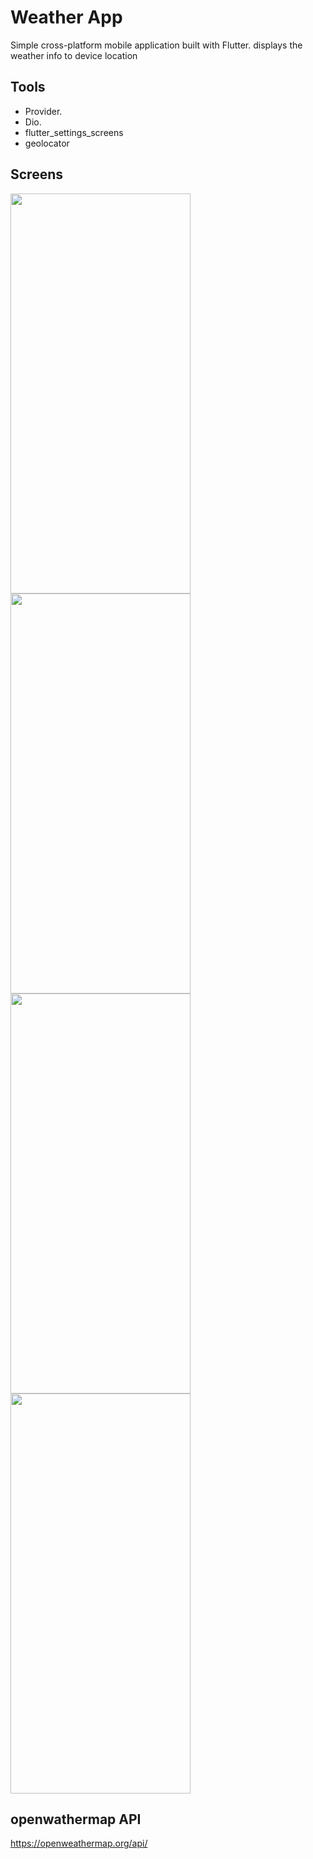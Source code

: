 # Weather App
Simple cross-platform mobile application built with Flutter.
displays the weather info to device location

## Tools

- Provider.
- Dio.
- flutter_settings_screens
- geolocator

## Screens



<img src="https://user-images.githubusercontent.com/66799646/181861833-7175088b-7af5-4041-8ac5-6362d403d678.jpeg" height="640" width="288">

<img src="https://user-images.githubusercontent.com/66799646/181861839-f286f53f-1e33-4489-a8f7-e2c3463fb389.jpeg" height="640" width="288">

<img src="https://user-images.githubusercontent.com/66799646/181861840-9ed2acb2-c9ff-487c-b26e-f56b1716b401.jpeg" height="640" width="288">

<img src="https://user-images.githubusercontent.com/66799646/181861841-13b1d65a-ce53-4ac2-a70d-35ac9c36951d.jpeg" height="640" width="288">


## openwathermap API
https://openweathermap.org/api/

